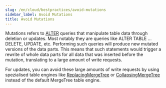 ```yaml
---
slug: /en/cloud/bestpractices/avoid-mutations
sidebar_label: Avoid Mutations
title: Avoid Mutations
---
```


Mutations refers to [ALTER](/docs/en/sql-reference/statements/alter/) queries that manipulate table data through deletion or updates. Most notably they are queries like ALTER TABLE … DELETE, UPDATE, etc. Performing such queries will produce new mutated versions of the data parts. This means that such statements would trigger a rewrite of whole data parts for all data that was inserted before the mutation, translating to a large amount of write requests.

For updates, you can avoid these large amounts of write requests by using spezialised table engines like [ReplacingMergeTree](/docs/en/engines/table-engines/mergetree-family/replacingmergetree.md) or [CollapsingMergeTree](/docs/en/engines/table-engines/mergetree-family/collapsingmergetree.md) instead of the default MergeTree table engine.
